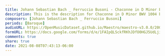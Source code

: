 ```yaml
---
title: Johann Sebastian Bach _ Ferruccio Busoni - Chaconne in D Minor BWV 1004 (3)
description: This is the description for Chaconne in D Minor BWV 1004 by Johann Sebastian Bach _ Ferruccio Busoni
composers: [Johann Sebastian Bach _ Ferruccio Busoni]
periods: [Baroque]
audioURL: https://OpenMusicDataset.github.io/Maestro/maestro-v3.0.0/2004/MIDI-Unprocessed_SMF_13_01_2004_01-05_ORIG_MID--AUDIO_13_R1_2004_02_Track02_wav.midi
formURL: https://docs.google.com/forms/d/e/1FAIpQLSckfRKhJDfO0HGJ5UdLjiIEw-AnTIJawcXqbjciM3qmEH57JA/viewform
comments: true
share: true
date: 2021-08-08T07:43:13-06:00
---
```

